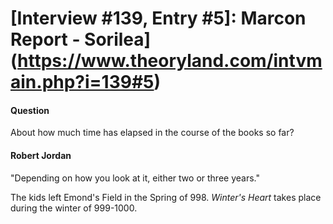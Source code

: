 # [Interview #139, Entry #5]: Marcon Report - Sorilea](https://www.theoryland.com/intvmain.php?i=139#5)

#### Question

About how much time has elapsed in the course of the books so far?

#### Robert Jordan

"Depending on how you look at it, either two or three years."

The kids left Emond's Field in the Spring of 998.
*Winter's Heart*
takes place during the winter of 999-1000.

